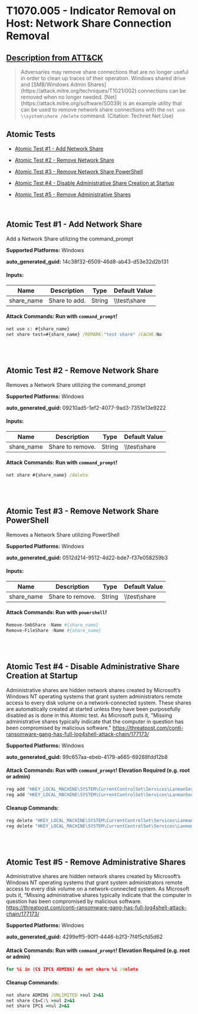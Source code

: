 # T1070.005 - Indicator Removal on Host: Network Share Connection Removal
## [Description from ATT&CK](https://attack.mitre.org/techniques/T1070/005)
<blockquote>Adversaries may remove share connections that are no longer useful in order to clean up traces of their operation. Windows shared drive and [SMB/Windows Admin Shares](https://attack.mitre.org/techniques/T1021/002) connections can be removed when no longer needed. [Net](https://attack.mitre.org/software/S0039) is an example utility that can be used to remove network share connections with the <code>net use \\system\share /delete</code> command. (Citation: Technet Net Use)</blockquote>

## Atomic Tests

- [Atomic Test #1 - Add Network Share](#atomic-test-1---add-network-share)

- [Atomic Test #2 - Remove Network Share](#atomic-test-2---remove-network-share)

- [Atomic Test #3 - Remove Network Share PowerShell](#atomic-test-3---remove-network-share-powershell)

- [Atomic Test #4 - Disable Administrative Share Creation at Startup](#atomic-test-4---disable-administrative-share-creation-at-startup)

- [Atomic Test #5 - Remove Administrative Shares](#atomic-test-5---remove-administrative-shares)


<br/>

## Atomic Test #1 - Add Network Share
Add a Network Share utilizing the command_prompt

**Supported Platforms:** Windows


**auto_generated_guid:** 14c38f32-6509-46d8-ab43-d53e32d2b131





#### Inputs:
| Name | Description | Type | Default Value |
|------|-------------|------|---------------|
| share_name | Share to add. | String | &#92;&#92;test&#92;share|


#### Attack Commands: Run with `command_prompt`! 


```cmd
net use c: #{share_name}
net share test=#{share_name} /REMARK:"test share" /CACHE:No
```






<br/>
<br/>

## Atomic Test #2 - Remove Network Share
Removes a Network Share utilizing the command_prompt

**Supported Platforms:** Windows


**auto_generated_guid:** 09210ad5-1ef2-4077-9ad3-7351e13e9222





#### Inputs:
| Name | Description | Type | Default Value |
|------|-------------|------|---------------|
| share_name | Share to remove. | String | &#92;&#92;test&#92;share|


#### Attack Commands: Run with `command_prompt`! 


```cmd
net share #{share_name} /delete
```






<br/>
<br/>

## Atomic Test #3 - Remove Network Share PowerShell
Removes a Network Share utilizing PowerShell

**Supported Platforms:** Windows


**auto_generated_guid:** 0512d214-9512-4d22-bde7-f37e058259b3





#### Inputs:
| Name | Description | Type | Default Value |
|------|-------------|------|---------------|
| share_name | Share to remove. | String | &#92;&#92;test&#92;share|


#### Attack Commands: Run with `powershell`! 


```powershell
Remove-SmbShare -Name #{share_name}
Remove-FileShare -Name #{share_name}
```






<br/>
<br/>

## Atomic Test #4 - Disable Administrative Share Creation at Startup
Administrative shares are hidden network shares created by Microsoft’s Windows NT operating systems that grant system administrators 
remote access to every disk volume on a network-connected system. These shares are automatically created at started unless they have been
purposefully disabled as is done in this Atomic test. As Microsoft puts it, "Missing administrative shares typically 
indicate that the computer in question has been compromised by malicious software."
https://threatpost.com/conti-ransomware-gang-has-full-log4shell-attack-chain/177173/

**Supported Platforms:** Windows


**auto_generated_guid:** 99c657aa-ebeb-4179-a665-69288fdd12b8






#### Attack Commands: Run with `command_prompt`!  Elevation Required (e.g. root or admin) 


```cmd
reg add "HKEY_LOCAL_MACHINE\SYSTEM\CurrentControlSet\Services\LanmanServer\Parameters" /v AutoShareServer /t REG_DWORD /d 0 /f
reg add "HKEY_LOCAL_MACHINE\SYSTEM\CurrentControlSet\Services\LanmanServer\Parameters" /v AutoShareWks /t REG_DWORD /d 0 /f
```

#### Cleanup Commands:
```cmd
reg delete "HKEY_LOCAL_MACHINE\SYSTEM\CurrentControlSet\Services\LanmanServer\Parameters" /v AutoShareServer /f
reg delete "HKEY_LOCAL_MACHINE\SYSTEM\CurrentControlSet\Services\LanmanServer\Parameters" /v AutoShareWks /f
```





<br/>
<br/>

## Atomic Test #5 - Remove Administrative Shares
Administrative shares are hidden network shares created by Microsoft’s Windows NT operating systems that grant system administrators 
remote access to every disk volume on a network-connected system. As Microsoft puts it, “Missing administrative shares typically 
indicate that the computer in question has been compromised by malicious software.
https://threatpost.com/conti-ransomware-gang-has-full-log4shell-attack-chain/177173/

**Supported Platforms:** Windows


**auto_generated_guid:** 4299eff5-90f1-4446-b2f3-7f4f5cfd5d62






#### Attack Commands: Run with `command_prompt`!  Elevation Required (e.g. root or admin) 


```cmd
for %i in (C$ IPC$ ADMIN$) do net share %i /delete
```

#### Cleanup Commands:
```cmd
net share ADMIN$ /UNLIMITED >nul 2>&1
net share C$=C:\ >nul 2>&1
net share IPC$ >nul 2>&1
```





<br/>
